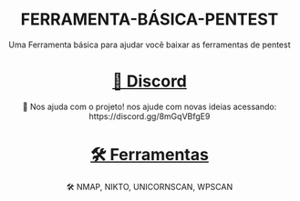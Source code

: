 <h1 align="center">FERRAMENTA-BÁSICA-PENTEST</h1>
<p align="center">Uma Ferramenta básica para ajudar você baixar as ferramentas de pentest</p>
<h1 align="center">
    <a href="https://pt-br.reactjs.org/">🔗 Discord</a>
</h1>
<p align="center">🚀 Nos ajuda com o projeto! nos ajude com novas ideias acessando: https://discord.gg/8mGqVBfgE9</p>
<h1 align="center">
    <a href="https://pt-br.reactjs.org/">🛠️ Ferramentas</a>
</h1>
<p align="center">🛠️ NMAP, NIKTO, UNICORNSCAN, WPSCAN</p>
